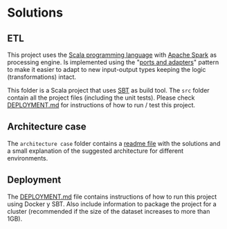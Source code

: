 # Solutions

## ETL

This project uses the [Scala programming language](https://www.scala-lang.org/) with [Apache Spark](https://spark.apache.org/) as processing engine. Is implemented using the "[ports and adapters](https://en.wikipedia.org/wiki/Hexagonal_architecture_(software))" pattern to make it easier to adapt to new input-output types keeping the logic (transformations) intact.

This folder is a Scala project that uses [SBT](https://www.scala-sbt.org/) as build tool. The `src` folder contain all the project files (including the unit tests). Please check [DEPLOYMENT.md](DEPLOYMENT.md) for instructions of how to run / test this project.

## Architecture case

The `architecture case` folder contains a [readme file](architecture%20case/README.md) with the solutions and a small explanation of the suggested architecture for different environments.

## Deployment

The [DEPLOYMENT.md](DEPLOYMENT.md) file contains instructions of how to run this project using Docker y SBT. Also include information to package the project for a cluster (recommended if the size of the dataset increases to more than 1GB).